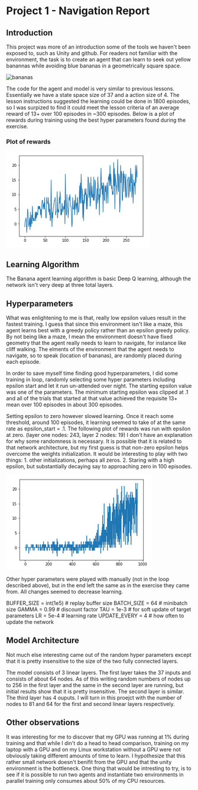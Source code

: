 # Project 1 - Navigation Report

## Introduction
This project was more of an introduction some of the tools we haven't been exposed to, such as Unity and github. For readers not familiar with the environment, the task is to create an agent that can learn to seek out yellow banannas while avoiding blue bananas in a geometrically square space. 

![bananas](https://user-images.githubusercontent.com/10624937/42135619-d90f2f28-7d12-11e8-8823-82b970a54d7e.gif)

The code for the agent and model is very similar to previous lessons.  Essentially we have a state space size of 37 and a action size of 4. The lesson instructions suggested the learning could be done in 1800 episodes, so I was surpized to find it could meet the lesson criteria of an average reward of 13+ over 100 episodes in ~300 episodes. Below is a plot of rewards during training using the best hyper parameters found during the exercise.

### Plot of rewards
![Epsilon pt1](https://github.com/shogan50/p1_navigation/blob/master/eps_ptone.PNG)

## Learning Algorithm
The Banana agent learning algorithm is basic Deep Q learning, although the network isn't very deep at three total layers.   

## Hyperparameters
What was enlightening to me is that, really low epsilon values result in the fastest training.  I guess that since this environment isn't like a maze, this agent learns best with a greedy policy rather than an epsilon greedy policy. By not being like a maze, I mean the environment doesn't have fixed geometry that the agent really needs to learn to navigate, for instance like cliff walking.  The elments of the environment that the agent needs to navigate, so to speak (location of bananas), are randomly placed during each episode. 

In order to save myself time finding good hyperparameters, I did some training in loop, randomly selecting some hyper parameters including epsilon start and let it run un-attended over night. The starting epsilon value was one of the parameters. The minimum starting epsilon was clipped at .1 and all of the trials that started at that value achieved the requisite 13+ mean over 100 episodes in about 300 episodes.  

Setting epsilon to zero however slowed learning.  Once it reach some threshold, around 100 episodes, it learning seemed to take of at the same rate as epsilon_start = .1.  The following plot of rewards was run with epsilon at zero. (layer one nodes: 243, layer 2 nodes: 19)  I don't have an explanation for why some randomness is necessary.  It is possible that it is related to that network architecture, but my first guess is that non-zero epsilon helps overcome the weights initialization.  It would be interesting to play with two things: 1. other initializations, perhaps all zeros.  2. Staring with a high epsilon, but substantially decaying say to approaching zero in 100 episodes.

![Epsilon Zero](https://github.com/shogan50/p1_navigation/blob/master/eps_zero.PNG)

Other hyper parameters were played with manually (not in the loop described above), but in the end left the same as in the exercise they came from.  All changes seemed to decrease learning.

BUFFER_SIZE = int(1e5)  # replay buffer size
BATCH_SIZE = 64         # minibatch size
GAMMA = 0.99            # discount factor
TAU = 1e-3              # for soft update of target parameters
LR = 5e-4               # learning rate 
UPDATE_EVERY = 4        # how often to update the network


## Model Architecture
Not much else interesting came out of the random hyper parameters except that it is pretty insensitive to the size of the two fully connected layers.

The model consists of 3 linear layers.  The first layer takes the 37 inputs and consists of about 64 nodes.  As of this writing random numbers of nodes up to 256 in the first layer and the same in the second layer are running, but initial results show that it is pretty insensitive.  The second layer is similar.  The third layer has 4 ouputs. I will turn in this proejct with the number of nodes to 81 and 64 for the first and second linear layers respectively.

## Other observations
It was interesting for me to discover that my GPU was running at 1% during training and that while I din't do a head to head comparison, training on my laptop with a GPU and on my Linux workstation without a GPU were not obviously taking different amounts of time to learn.  I hypothesize that this rather small network doesn't benifit from the GPU and that the unity environment is the bottleneck.  One thing that would be intresting to try, is to see if it is possible to run two agents and instantiate two environments in parallel training only consumes about 50% of my CPU resources. 




